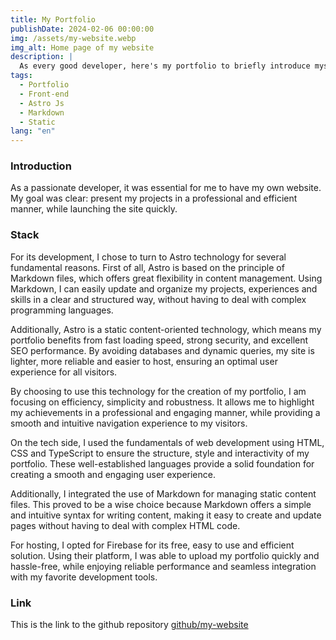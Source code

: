 ```yaml
---
title: My Portfolio
publishDate: 2024-02-06 00:00:00
img: /assets/my-website.webp
img_alt: Home page of my website
description: |
  As every good developer, here's my portfolio to briefly introduce myself and to contact me!
tags:
  - Portfolio
  - Front-end
  - Astro Js
  - Markdown
  - Static
lang: "en"
---
```


### Introduction

As a passionate developer, it was essential for me to have my own website. My goal was clear: present my projects in a professional and efficient manner, while launching the site quickly.

### Stack

For its development, I chose to turn to Astro technology for several fundamental reasons. First of all, Astro is based on the principle of Markdown files, which offers great flexibility in content management. Using Markdown, I can easily update and organize my projects, experiences and skills in a clear and structured way, without having to deal with complex programming languages.

Additionally, Astro is a static content-oriented technology, which means my portfolio benefits from fast loading speed, strong security, and excellent SEO performance. By avoiding databases and dynamic queries, my site is lighter, more reliable and easier to host, ensuring an optimal user experience for all visitors.

By choosing to use this technology for the creation of my portfolio, I am focusing on efficiency, simplicity and robustness. It allows me to highlight my achievements in a professional and engaging manner, while providing a smooth and intuitive navigation experience to my visitors.

On the tech side, I used the fundamentals of web development using HTML, CSS and TypeScript to ensure the structure, style and interactivity of my portfolio. These well-established languages provide a solid foundation for creating a smooth and engaging user experience.

Additionally, I integrated the use of Markdown for managing static content files. This proved to be a wise choice because Markdown offers a simple and intuitive syntax for writing content, making it easy to create and update pages without having to deal with complex HTML code.

For hosting, I opted for Firebase for its free, easy to use and efficient solution. Using their platform, I was able to upload my portfolio quickly and hassle-free, while enjoying reliable performance and seamless integration with my favorite development tools.

### Link

This is the link to the github repository [github/my-website](https://github.com/AlexandreMoreau2002/my-website)
